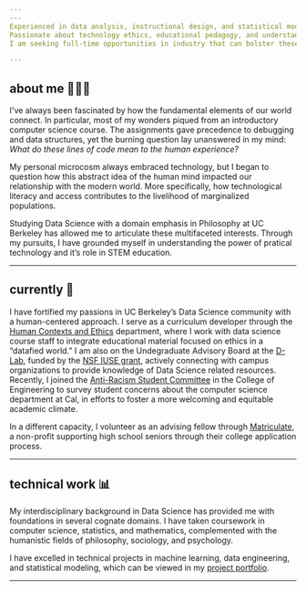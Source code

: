 ```yaml
---
---
Experienced in data analysis, instructional design, and statistical modeling.
Passionate about technology ethics, educational pedagogy, and understanding how innovation can foster the growth of underserved communities.
I am seeking full-time opportunities in industry that can bolster these intersecting curiosities.

---
```

## about me 👨🏽‍💻

I've always been fascinated by how the fundamental elements of our world connect. In particular, most of my wonders piqued from an introductory computer science course. The assignments gave precedence to debugging and data structures, yet the burning question lay unanswered in my mind: _What do these lines of code mean to the human experience?_ 

My personal microcosm always embraced technology, but I began to question how this abstract idea of the human mind impacted our relationship with the modern world. More specifically, how technological literacy and access contributes to the livelihood of marginalized populations.

Studying Data Science with a domain emphasis in Philosophy at UC Berkeley has allowed me to articulate these multifaceted interests. Through my pursuits, I have grounded myself in understanding the power of pratical technology and it’s role in STEM education.

---

## currently 💭

I have fortified my passions in UC Berkeley’s Data Science community with a human-centered approach. I serve as a curriculum developer through the [Human Contexts and Ethics](https://data.berkeley.edu/hce) department, where I work with data science course staff to integrate educational material focused on ethics in a “datafied world.” I am also on the Undegraduate Advisory Board at the [D-Lab](https://dlab.berkeley.edu/), funded by the [NSF IUSE grant](https://www.nsf.gov/awardsearch/showAward?AWD_ID=1915714&HistoricalAwards=false), actively connecting with campus organizations to provide knowledge of Data Science related resources. Recently, I joined the [Anti-Racism Student Committee](https://eecs.berkeley.edu/resources/students/bpe) in the College of Engineering to survey student concerns about the computer science department at Cal, in efforts to foster a more welcoming and equitable academic climate. 

In a different capacity, I volunteer as an advising fellow through [Matriculate](https://www.matriculate.org/apply), a non-profit supporting high school seniors through their college application process.

---

## technical work 📊

My interdisciplinary background in Data Science has provided me with foundations in several cognate domains. I have taken coursework in computer science, statistics, and mathematics, complemented with the humanistic fields of philosophy, sociology, and psychology. 

I have excelled in technical projects in machine learning, data engineering, and statistical modeling, which can be viewed in my [project portfolio](https://github.com/louieortiz/projects).

---


